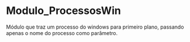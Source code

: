 # Modulo_ProcessosWin
Módulo que traz um processo do windows para primeiro plano, passando apenas o nome do processo como parâmetro.
